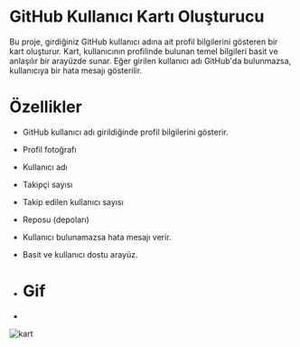 # GitHub Kullanıcı Kartı Oluşturucu
Bu proje, girdiğiniz GitHub kullanıcı adına ait profil bilgilerini gösteren bir kart oluşturur. Kart, kullanıcının profilinde bulunan temel bilgileri basit ve anlaşılır bir arayüzde sunar. Eğer girilen kullanıcı adı GitHub'da bulunmazsa, kullanıcıya bir hata mesajı gösterilir.

# Özellikler
- GitHub kullanıcı adı girildiğinde profil bilgilerini gösterir.
- Profil fotoğrafı
- Kullanıcı adı
- Takipçi sayısı
- Takip edilen kullanıcı sayısı
- Reposu (depoları)
- Kullanıcı bulunamazsa hata mesajı verir.
- Basit ve kullanıcı dostu arayüz.

- # Gif
- 
![kart](https://github.com/user-attachments/assets/15548e20-772e-46c7-bf98-d1a3f213fe8c)
